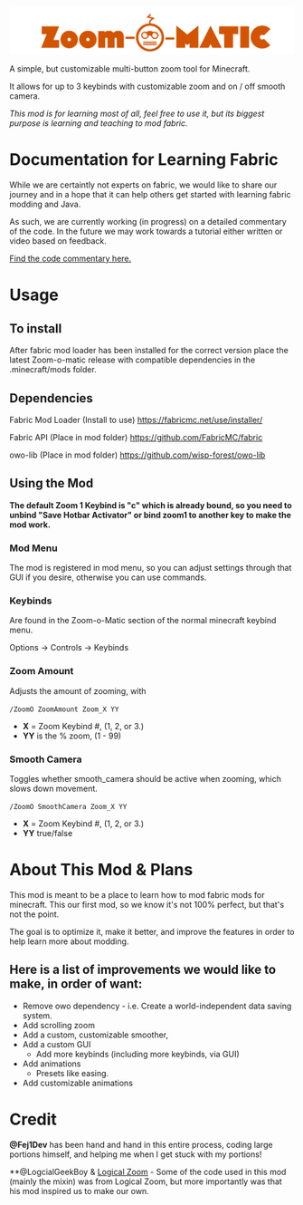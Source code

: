 ![Title Logo.png](src%2Fmain%2Fresources%2Fassets%2Fzoom-o-matic%2FTitle%20Logo.png)

A simple, but customizable multi-button zoom tool for Minecraft.

It allows for up to 3 keybinds with customizable zoom and on / off smooth camera.

_This mod is for learning most of all, feel free to use it, but its biggest purpose is learning and teaching to mod fabric._
# Documentation for Learning Fabric
While we are certaintly not experts on fabric, we would like to share our journey and in a hope that it can help others get started with learning fabric modding and Java. 

As such, we are currently working (in progress) on a detailed commentary of the code. In the future we may work towards a tutorial either written or video based on feedback.

[Find the code commentary here.](docs/COMMENTARY.md) 

# Usage
## To install
After fabric mod loader has been installed for the correct version place the latest Zoom-o-matic release with compatible dependencies in the .minecraft/mods folder.
## Dependencies
Fabric Mod Loader (Install to use)
https://fabricmc.net/use/installer/

Fabric API (Place in mod folder)
https://github.com/FabricMC/fabric

owo-lib (Place in mod folder)
https://github.com/wisp-forest/owo-lib

## Using the Mod
**The default Zoom 1 Keybind is "c" which is already bound, so you need to unbind "Save Hotbar Activator" or bind zoom1 to another key to make the mod work.**

### Mod Menu
The mod is registered in mod menu, so you can adjust settings through that GUI if you desire, otherwise you can use commands. 

### Keybinds
Are found in the Zoom-o-Matic section of the normal minecraft keybind menu. 

Options -> Controls -> Keybinds

### Zoom Amount
Adjusts the amount of zooming, with 

`/ZoomO ZoomAmount Zoom_X YY`

- **X** = Zoom Keybind #, (1, 2, or 3.)
- **YY** is the % zoom, (1 - 99)

### Smooth Camera
Toggles whether smooth_camera should be active when zooming, which slows down movement.

`/ZoomO SmoothCamera Zoom_X YY`

- **X** = Zoom Keybind #, (1, 2, or 3.)
- **YY** true/false

# About This Mod & Plans
This mod is meant to be a place to learn how to mod fabric mods for minecraft. This our first mod, so we know it's not 100% perfect, but that's not the point.

The goal is to optimize it, make it better, and improve the features in order to help learn more about modding.

## Here is a list of improvements we would like to make, in order of want:
- Remove owo dependency - i.e. Create a world-independent data saving system.
- Add scrolling zoom
- Add a custom, customizable smoother,
- Add a custom GUI
  - Add more keybinds (including more keybinds, via GUI)
- Add animations
  - Presets like easing.
- Add customizable animations 

# Credit
**@Fej1Dev** has been hand and hand in this entire process, coding large portions himself, and helping me when I get stuck with my portions!

**@LogcialGeekBoy  & [Logical Zoom](https://github.com/LogicalGeekBoy/logical_zoom) - Some of the code used in this mod (mainly the mixin) was from Logical Zoom, but more importantly was that his mod inspired us to make our own. 
